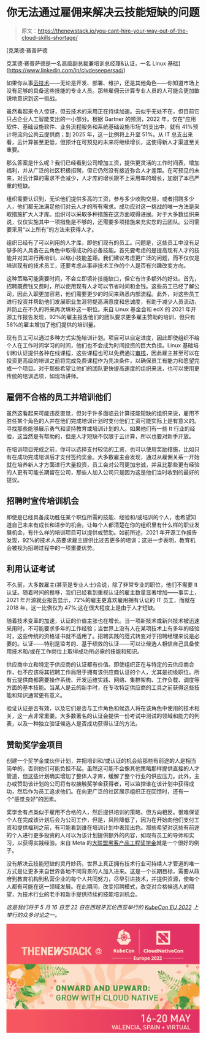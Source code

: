 # 你无法通过雇佣来解决云技能短缺的问题

> 原文：<https://thenewstack.io/you-cant-hire-your-way-out-of-the-cloud-skills-shortage/>

[](https://www.linkedin.com/in/clydeseepersad/)

 [克莱德·赛普萨德

克莱德·赛普萨德是一名高级副总裁兼培训总经理&认证，一名 Linux 基础](https://www.linkedin.com/in/clydeseepersad/) [](https://www.linkedin.com/in/clydeseepersad/)

如果你从事[云技术](https://thenewstack.io/category/cloud-services/)——无论是开发、部署、维护，还是其他角色——你知道市场上没有足够的具备这些技能的专业人员。那些雇佣云计算专业人员的人可能会更加敏锐地意识到这一挑战。

虽然看起来令人惊讶，但云技术的采用正在持续加速。云似乎无处不在，但目前它只占企业人工智能支出的一小部分。根据 Gartner 的预测，2022 年，仅在“应用软件、基础设施软件、业务流程服务和系统基础设施市场”的支出中，就有 41%预计将流向公共云提供商；到 2025 年，这一比例将上升至 51%。从 IT 总支出来看，云计算甚至更低，但预计在可预见的未来将继续增长，这使得新人才渠道至关重要。

那么答案是什么呢？我们已经看到公司增加工资，提供更灵活的工作时间表，增加福利，并从广泛的社区积极招聘，但它仍然没有接近弥合人才差距。在可预见的未来，对云计算的需求不会减少，人才库的增长跟不上采用率的增长，加剧了本已严重的短缺。

组织需要认识到，无论他们提供多高的工资，参与多少收购交易，或者招聘多少人，他们都无法满足他们对云人才的所有需求。成功应对这一挑战的唯一方法是采取措施扩大人才库。组织可以采取多种措施在这方面取得进展。对于大多数组织来说，仅仅实施其中一项措施是不够的，还需要多项措施来充实您的云团队。公司需要采用“以上所有”的方法来获得人才。

组织已经有了可以利用的人才库，即他们现有的员工。问题是，这些员工中没有足够多的人具备在云角色中取得成功的必备技能。首先要考虑的是提高现有人才的技能并对其进行再培训，以缩小技能差距。我们建议考虑更广泛的问题，而不仅仅是培训现有的技术员工，还要考虑从事非技术工作的个人是否有兴趣改变方向。

这种策略可能需要时间，不会立即填补技能缺口，但它有许多额外的好处。首先，招聘既费钱又费时，所以使用现有人才可以节省时间和金钱。这些员工已经了解公司，因此入职更加容易，他们需要更少的时间来熟悉内部流程。此外，对这些员工进行投资并帮助他们发展职业生涯将提高满意度和忠诚度，有助于减少人员流动，并防止在不久的将来再次填补这一职位。来自 Linux 基金会和 edX 的 2021 年开源工作报告发现，92%的雇主报告他们的团队要求更多雇主赞助的培训，但只有 58%的雇主增加了他们提供的培训量。

现有员工可以通过多种方式实施培训计划。项目可以自定进度，因此即使组织不给个人在工作时间学习的时间，他们也不会成为时间投资的巨大负担。Linux 基础培训和认证提供各种在线课程，这些课程也可以免费通过[审核](https://training.linuxfoundation.org/resources/?_sft_content_type=free-course)，因此雇主甚至可以在投资更高级的培训之前将完成免费课程作为先决条件，以确保员工有能力和愿望完成一个项目。对于那些希望让他们的团队更快提高速度的组织来说，也可以使用更传统的培训选项，如现场讲师。

## **雇佣不合格的员工并培训他们**

虽然这看起来可能违反直觉，但对于许多面临云计算技能短缺的组织来说，雇用不胜任某个角色的人并在他们完成培训计划时支付他们工资可能实际上是有意义的。寻找那些能够展示勇气和坚持教育或培训计划的人。如果他们有一些 It 行业的经验，这当然是有帮助的，但是人才短缺不仅限于云计算，所以也要对新手开放。

在培训项目完成之前，你可以选择支付较低的工资，也可以使用奖励措施，比如只有在成功完成培训后才支付签约奖金。大多数雇主会发现，通过从雇佣关系一开始就在培养新人才方面进行大量投资，员工会对公司更加忠诚，并且比那些更有经验的人更有可能长期留在公司，那些人加入公司只是因为这是他们当时收到的最好的提议。

## **招聘时宣传培训机会**

即使是已经具备成功胜任某个职位所需的技能、经验和/或培训的个人，也希望知道自己未来有成长和进步的机会。让每个人都清楚在你的组织里有什么样的职业发展机会，有什么样的培训项目可以提供或赞助。如前所述，2021 年开源工作报告发现，92%的技术人员要求雇主提供比过去更多的培训；这进一步表明，教育机会被视为招聘过程中的一项重要优势。

## **利用认证考试**

不久前，大多数雇主(甚至是专业人士)会说，除了非常专业的职位，他们不需要 It 认证。随着时间的推移，我们已经看到重视认证的雇主数量显著增加——事实上，2021 年开源就业报告显示，72%的雇主更喜欢雇用拥有认证的 IT 员工，而就在 2018 年，这一比例仅为 47%;这在很大程度上是由于人才短缺。

随着技术变革的加速，认证的价值主张也在增长。当一项新技术或新兴技术被迅速采用时，不可能要求多年的工作经验；当世界上没有人在某项技术上有多年的经验时，这些传统的资格证书就不适用了。招聘实践的范式转变对于招聘经理来说是必要的。认证——特别是监考的、基于绩效的认证——可以让候选人相信自己具备使用技术和/或在工作岗位上取得成功所必需的技能和知识。

供应商中立和特定于供应商的认证都有价值。即使组织正在与特定的云供应商合作，也不应该将其招聘工作局限于拥有该供应商认证的个人，尤其是初级职位。所有云提供商都需要操作系统、开发运维实践、网络、集群架构、工作负载、调度等方面的基本技能。当某人是云的新手时，在专攻特定供应商的工具之前获得这些技能和知识通常更有意义。

验证认证是否有效，以及它们是否与工作角色和候选人将在该角色中使用的技术相关，这一点非常重要。大多数著名的认证会提供一份考试中测试的领域和能力的列表，以及一种独立验证候选人是否成功获得认证的方法。

## **赞助奖学金项目**

创建一个奖学金或伙伴计划，并把培训和/或认证的机会给那些有前途的人是相当简单的，否则他们可能负担不起。虽然这可能不会像其他策略那样提供直接的人才管道，但这些计划确实增加了整体人才库，缓解了整个行业的供应压力。此外，主办或赞助该计划的公司将有权接触奖学金获得者，可以监控谁在该计划中获得成功，然后作为员工追求他们。在向更广泛的社区展示组织正在回馈时，还有一个“感觉良好”的因素。

奖学金有点类似于雇用不合格的人，然后提供培训的策略，但方向相反。很难保证个人在完成该计划后会为公司工作，但是，风险降低了，因为在开始向他们支付工资和提供福利之前，有可能看到谁在培训计划中表现出色。那些希望对这些有前途的个人进行更多投资的人可以为该计划提供额外的内容，如现有员工的导师和实习，以获得实践经验。来自 Meta 的[大联盟黑客产品工程奖学金](https://news.mlh.io/meta-mlh-production-engineering-program-2022-03-23-2022)就是一个很好的例子。

没有解决云技能短缺的灵丹妙药，世界上真正拥有技术行业可持续人才管道的唯一方式是让更多来自世界各地不同背景的人加入进来。这是一个长期目标，需要从政府到教育机构到私营企业的每个人共同努力，尽早引进技术，并提供资源，使每个人都有可能在这一领域发展。在此期间，改变招聘模式，改变对合格候选人的期望，为技术行业的老手和新手提供持续的技能培训机会。

*这是我们将于 5 月 16 日至 22 日在西班牙瓦伦西亚举行的 [KubeCon EU 2022](https://events.linuxfoundation.org/kubecon-cloudnativecon-europe) 上举行的众多讨论之一。*

![KubeCon EU 2022](img/3a946f86447e1f058ffa27e8553342db.png)

<svg xmlns:xlink="http://www.w3.org/1999/xlink" viewBox="0 0 68 31" version="1.1"><title>Group</title> <desc>Created with Sketch.</desc></svg>